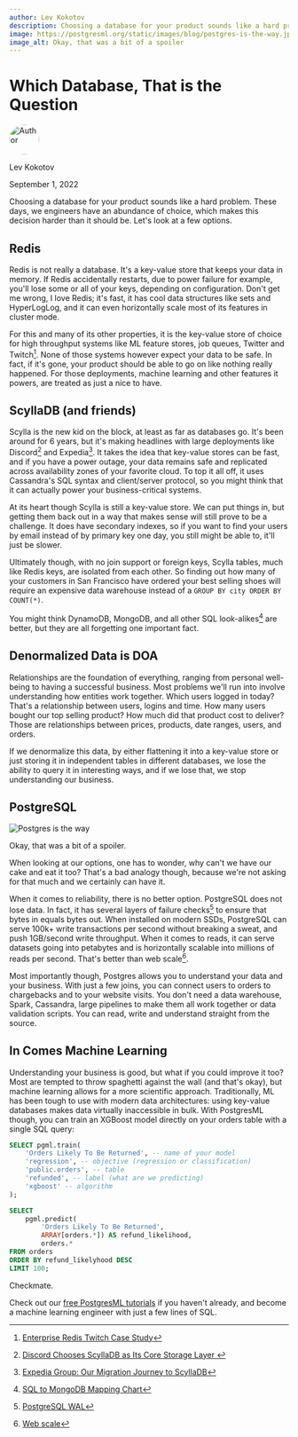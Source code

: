 ```yaml
---
author: Lev Kokotov
description: Choosing a database for your product sounds like a hard problem. These days, we engineers have an abundance of choice, which makes this decision harder than it should be. Let's look at a few options.
image: https://postgresml.org/static/images/blog/postgres-is-the-way.jpg
image_alt: Okay, that was a bit of a spoiler
---
```


# Which Database, That is the Question

<div class="d-flex align-items-center mb-4">
  <img width="54px" height="54px" src="/static/images/team/lev.jpg" style="border-radius: 50%;" alt="Author" />
  <div class="ps-3 d-flex justify-content-center flex-column">
    <p class="m-0">Lev Kokotov</p>
    <p class="m-0">September 1, 2022</p>
  </div>
</div>

Choosing a database for your product sounds like a hard problem. These days, we engineers have an abundance of choice, which makes this decision harder than it should be. Let's look at a few options.


## Redis

Redis is not really a database. It's a key-value store that keeps your data in memory. If Redis accidentally restarts, due to power failure for example, you'll lose some or all of your keys, depending on configuration. Don't get me wrong, I love Redis; it's fast, it has cool data structures like sets and HyperLogLog, and it can even horizontally scale most of its features in cluster mode.

For this and many of its other properties, it is the key-value store of choice for high throughput systems like ML feature stores, job queues, Twitter and Twitch[^1]. None of those systems however expect your data to be safe. In fact, if it's gone, your product should be able to go on like nothing really happened. For those deployments, machine learning and other features it powers, are treated as just a nice to have.


## ScyllaDB (and friends)

Scylla is the new kid on the block, at least as far as databases go. It's been around for 6 years, but it's making headlines with large deployments like Discord[^2] and Expedia[^3]. It takes the idea that key-value stores can be fast, and if you have a power outage, your data remains safe and replicated across availability zones of your favorite cloud. To top it all off, it uses Cassandra's SQL syntax and client/server protocol, so you might think that it can actually power your business-critical systems.

At its heart though Scylla is still a key-value store. We can put things in, but getting them back out in a way that makes sense will still prove to be a challenge. It does have secondary indexes, so if you want to find your users by email instead of by primary key one day, you still might be able to, it'll just be slower.

Ultimately though, with no join support or foreign keys, Scylla tables, much like Redis keys, are isolated from each other. So finding out how many of your customers in San Francisco have ordered your best selling shoes will require an expensive data warehouse instead of a `GROUP BY city ORDER BY COUNT(*)`.

You might think DynamoDB, MongoDB, and all other SQL look-alikes[^6] are better, but they are all forgetting one important fact.


## Denormalized Data is DOA

Relationships are the foundation of everything, ranging from personal well-being to having a successful business. Most problems we'll run into involve understanding how entities work together. Which users logged in today? That's a relationship between users, logins and time. How many users bought our top selling product? How much did that product cost to deliver? Those are relationships between prices, products, date ranges, users, and orders.

If we denormalize this data, by either flattening it into a key-value store or just storing it in independent tables in different databases, we lose the ability to query it in interesting ways, and if we lose that, we stop understanding our business.


## PostgreSQL

![Postgres is the way](/static/images/blog/postgres-is-the-way.jpg)

Okay, that was a bit of a spoiler.

When looking at our options, one has to wonder, why can't we have our cake and eat it too? That's a bad analogy though, because we're not asking for that much and we certainly can have it.

When it comes to reliability, there is no better option. PostgreSQL does not lose data. In fact, it has several layers of failure checks[^4] to ensure that bytes in equals bytes out. When installed on modern SSDs, PostgreSQL can serve 100k+ write transactions per second without breaking a sweat, and push 1GB/second write throughput. When it comes to reads, it can serve datasets going into petabytes and is horizontally scalable into millions of reads per second. That's better than web scale[^5].

Most importantly though, Postgres allows you to understand your data and your business. With just a few joins, you can connect users to orders to chargebacks and to your website visits. You don't need a data warehouse, Spark, Cassandra, large pipelines to make them all work together or data validation scripts. You can read, write and understand straight from the source.


## In Comes Machine Learning

Understanding your business is good, but what if you could improve it too? Most are tempted to throw spaghetti against the wall (and that's okay), but machine learning allows for a more scientific approach. Traditionally, ML has been tough to use with modern data architectures: using key-value databases makes data virtually inaccessible in bulk. With PostgresML though, you can train an XGBoost model directly on your orders table with a single SQL query:

```sql
SELECT pgml.train(
	'Orders Likely To Be Returned', -- name of your model
	'regression', -- objective (regression or classification)
	'public.orders', -- table
	'refunded', -- label (what are we predicting)
	'xgboost' -- algorithm
);

SELECT
	pgml.predict(
		'Orders Likely To Be Returned',
		ARRAY[orders.*]) AS refund_likelihood,
		orders.*
FROM orders
ORDER BY refund_likelyhood DESC
LIMIT 100;
```

Checkmate.

Check out our [free PostgresML tutorials](https://cloud.postgresml.org) if you haven't already, and become a machine learning engineer with just a few lines of SQL.


[^1]: [Enterprise Redis Twitch Case Study](https://twitter.com/Redisinc/status/962856298088992768)
[^2]: [
Discord Chooses ScyllaDB as Its Core Storage Layer
](https://www.scylladb.com/press-release/discord-chooses-scylla-core-storage-layer/)
[^3]: [Expedia Group: Our Migration Journey to ScyllaDB](https://www.scylladb.com/2021/02/18/expedia-group-our-migration-journey-to-scylla/)
[^4]: [PostgreSQL WAL](https://www.postgresql.org/docs/14/wal.html)
[^5]: [Web scale](https://www.youtube.com/watch?v=b2F-DItXtZs)
[^6]: [SQL to MongoDB Mapping Chart](https://www.mongodb.com/docs/manual/reference/sql-comparison/)
